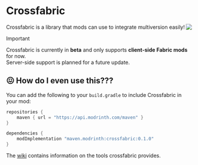 # Crossfabric
<img src="https://github.com/user-attachments/assets/e29e18a7-cf85-4b2f-987c-9ff201752ad0" align="right">

Crossfabric is a library that mods can use to integrate multiversion easily!

>[!IMPORTANT]
> Crossfabric is currently in **beta** and only supports **client-side Fabric mods** for now.  
> Server-side support is planned for a future update.

## 😖 How do I even use this???
You can add the following to your `build.gradle` to include Crossfabric in your mod:


```gradle
repositories {
    maven { url = "https://api.modrinth.com/maven" }
}

dependencies {
    modImplementation "maven.modrinth:crossfabric:0.1.0"
}
```

The [wiki](https://github.com/xNasuni/Crossfabric/wiki) contains information on the tools crossfabric provides.